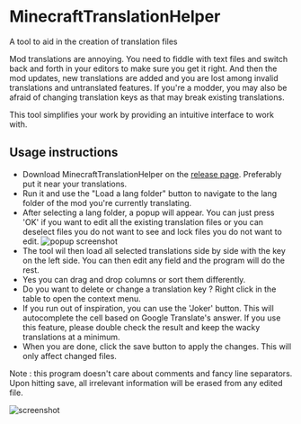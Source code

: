 # MinecraftTranslationHelper
A tool to aid in the creation of translation files

Mod translations are annoying. You need to fiddle with text files and switch back and forth in your editors to make sure you get it right.
And then the mod updates, new translations are added and you are lost among invalid translations and untranslated features.
If you're a modder, you may also be afraid of changing translation keys as that may break existing translations.

This tool simplifies your work by providing an intuitive interface to work with.

## Usage instructions
* Download MinecraftTranslationHelper on the [release page](https://github.com/Pyrofab/MinecraftTranslationHelper/releases). Preferably put it near your translations.
* Run it and use the "Load a lang folder" button to navigate to the lang folder of the mod you're currently translating.
* After selecting a lang folder, a popup will appear. You can just press 'OK' if you want to edit all the existing translation files or you can deselect files you do not want to see and lock files you do not want to edit.
![popup screenshot](https://image.prntscr.com/image/Sle1DGqQT5KEcPPQ8KEi6A.png)
* The tool wil then load all selected translations side by side with the key on the left side. You can then edit any field and the program will do the rest.
* Yes you can drag and drop columns or sort them differently.
* Do you want to delete or change a translation key ? Right click in the table to open the context menu.
* If you run out of inspiration, you can use the 'Joker' button. This will autocomplete the cell based on Google Translate's answer. If you use this feature, please double check the result and keep the wacky translations at a minimum.
* When you are done, click the save button to apply the changes. This will only affect changed files.

Note : this program doesn't care about comments and fancy line separators. Upon hitting save, all irrelevant information will be erased from any edited file.

![screenshot](https://image.prntscr.com/image/c4djsaUyTPGiuJvF4q9AWQ.png)
